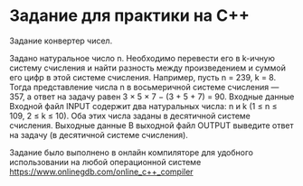 # Задание для практики на C++
Задание конвертер чисел.

Задано натуральное число n. Необходимо перевести его в k-ичную систему счисления и найти разность между произведением и суммой его цифр в этой системе счисления.
Например, пусть n = 239, k = 8. Тогда представление числа n в восьмеричной системе счисления — 357, а ответ на задачу равен 3 × 5 × 7 − (3 + 5 + 7) = 90.
Входные данные
Входной файл INPUT содержит два натуральных числа: n и k (1 ≤ n ≤ 109, 2 ≤ k ≤ 10). Оба этих числа заданы в десятичной системе счисления.
Выходные данные
В выходной файл OUTPUT выведите ответ на задачу (в десятичной системе счисления).

Задание было выполнено в онлайн компиляторе для удобного использовании на любой операционной системе https://www.onlinegdb.com/online_c++_compiler